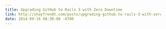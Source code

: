 ```yaml
---
title: Upgrading GitHub to Rails 3 with Zero Downtime
link: http://shayfrendt.com/posts/upgrading-github-to-rails-3-with-zero-downtime/
date: 2014-09-16 08:30:00 -0700
---
```


